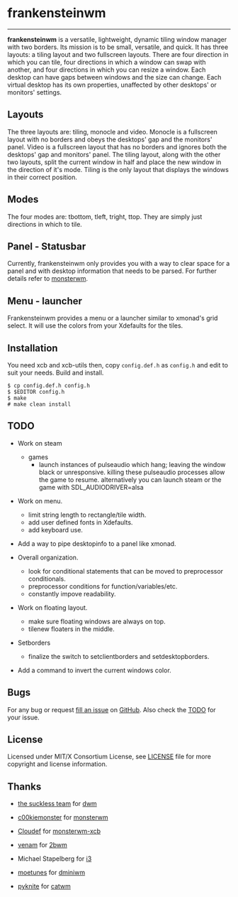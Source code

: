 frankensteinwm
=============


----------------------
**frankensteinwm** is a versatile, lightweight, dynamic tiling window manager with 
two borders. Its mission is to be small, versatile, and quick. It has three layouts: a 
tiling layout and two fullscreen layouts. There are four direction in which you can tile,
four directions in which a window can swap with another, and four directions in which you
can resize a window. Each desktop can have gaps between windows and the size can change. 
Each virtual desktop has its own properties, unaffected by other desktops' or monitors' 
settings.

Layouts
-----

The three layouts are: tiling, monocle and video. Monocle is a fullscreen layout with no
borders and obeys the desktops' gap and the monitors' panel. Video is a fullscreen layout 
that has no borders and ignores both the desktops' gap and monitors' panel. The tiling 
layout, along with the other two layouts, split the current window in half and place the 
new window in the direction of it's mode. Tiling is the only layout that displays the 
windows in their correct position.

Modes
-----

The four modes are: tbottom, tleft, tright, ttop. They are simply just directions in
which to tile.

Panel - Statusbar
-----------------

Currently, frankensteinwm only provides you with a way to clear space for a panel and
with desktop information that needs to be parsed. For further details refer to 
[monsterwm][monsterwm-panel].

  [monsterwm-panel]: https://github.com/c00kiemon5ter/monsterwm#panel---statusbar

Menu - launcher
---------------

Frankensteinwm provides a menu or a launcher similar to xmonad's grid select. It will use
the colors from your Xdefaults for the tiles.

Installation
------------

You need xcb and xcb-utils then,
copy `config.def.h` as `config.h`
and edit to suit your needs.
Build and install.

    $ cp config.def.h config.h
    $ $EDITOR config.h
    $ make
    # make clean install

TODO
----

* Work on steam
  * games 
    * launch instances of pulseaudio which hang; leaving the window black or unresponsive.
      killing these pulseaudio processes allow the game to resume. alternatively you can
      launch steam or the game with SDL_AUDIODRIVER=alsa

* Work on menu.
  * limit string length to rectangle/tile width.
  * add user defined fonts in Xdefaults.
  * add keyboard use.

* Add a way to pipe desktopinfo to a panel like xmonad.

* Overall organization.
  * look for conditional statements that can be moved to preprocessor conditionals.
  * preprocessor conditions for function/variables/etc.
  * constantly impove readability.

* Work on floating layout. 
  * make sure floating windows are always on top.
  * tilenew floaters in the middle.

* Setborders
  * finalize the switch to setclientborders and setdesktopborders.

* Add a command to invert the current windows color.

Bugs
----

For any bug or request [fill an issue][bug] on [GitHub][ghp]. Also check the [TODO][tdo]
for your issue.

  [bug]: https://github.com/dct2012/frankensteinwm/issues
  [ghp]: https://github.com/dct2012/frankensteinwm
  [tdo]: https://github.com/dct2012/frankensteinwm#TODO


License
-------

Licensed under MIT/X Consortium License, see [LICENSE][law] file for more copyright and license information.

   [law]: https://raw.github.com/dct2012/frankensteinwm/master/LICENSE

Thanks
------

* [the suckless team][skls] for [dwm][] 
* [c00kiemonster][cookiemonster] for [monsterwm][]
* [Cloudef][cloudef] for [monsterwm-xcb][]
* [venam][vnm] for [2bwm][]
* Michael Stapelberg for [i3][]
* [moetunes][] for [dminiwm][]
* [pyknite][] for [catwm][] 


  [skls]: http://suckless.org/
  [dwm]:  http://dwm.suckless.org/
  [moetunes]: https://github.com/moetunes
  [dminiwm]:  https://bbs.archlinux.org/viewtopic.php?id=126463
  [pyknite]: https://github.com/pyknite
  [catwm]:   https://github.com/pyknite/catwm
  [monsterwm]: https://github.com/c00kiemon5ter/monsterwm
  [cookiemonster]: https://github.com/c00kiemon5ter
  [monsterwm-xcb]: https://github.com/Cloudef/monsterwm-xcb
  [cloudef]: https://github.com/Cloudef
  [2bwm]: https://github.com/venam/2bwm
  [vnm]: https://github.com/venam
  [i3]: http://i3wm.org/
